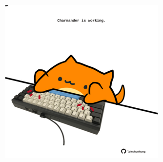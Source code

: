 <!-- built at 15/10/2022, 11:00:50 UTC -->
<p align="center">
  <img width="500" height="500" src="./ReadmeImage.svg">
</p>
